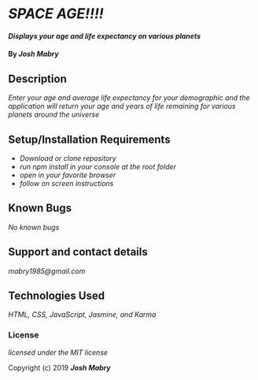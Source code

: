 # _SPACE AGE!!!!_

#### _Displays your age and life expectancy on various planets_

#### By _**Josh Mabry**_

## Description

_Enter your age and average life expectancy for your demographic and the application will return your age and years of life remaining for various planets around the universe_

## Setup/Installation Requirements

* _Download or clone repository_
* _run npm install in your console at the root folder_
* _open in your favorite browser_
* _follow on screen instructions_


## Known Bugs

_No known bugs_

## Support and contact details

_mabry1985@gmail.com_

## Technologies Used

_HTML, CSS, JavaScript, Jasmine, and Karma_

### License

*licensed under the MIT license*

Copyright (c) 2019 **_Josh Mabry_**
